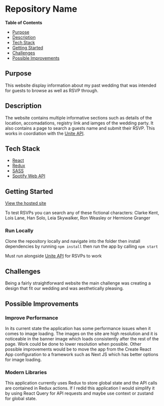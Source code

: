 # Repository Name

**Table of Contents**
- [Purpose](#purpose)
- [Description](#description)
- [Tech Stack](#tech-stack)
- [Getting Started](#getting-started)
- [Challenges](#challenges)
- [Possible Improvements](#possible-improvements)

## Purpose
This website display information about my past wedding that was intended for guests to browse as well as RSVP through.

## Description
The website contains multiple informative sections such as details of the location, accomadations, registry link and iamges of the wedding party. It also contains a page to search a guests name and submit their RSVP. This works in coordiation with the [Unite API](https://github.com/benlammers/unite-api).

## Tech Stack
- [React](https://reactjs.org/docs/getting-started.html)
- [Redux](https://redux.js.org/introduction/getting-started)
- [SASS](https://sass-lang.com/documentation)
- [Spotify Web API](https://developer.spotify.com/documentation/web-api/)

## Getting Started
[View the hosted site](https://unite-app.netlify.app/)

To test RSVPs you can search any of these fictional characters: Clarke Kent, Lois Lane, Han Solo, Leia Skywalker, Ron Weasley or Hermione Granger

### Run Locally
Clone the repository locally and navigate into the folder then install dependencies by running `npm install` then run the app by calling `npm start`

Must run alongside [Unite API](https://github.com/benlammers/unite-api) for RSVPs to work

## Challenges
Being a fairly straightforward website the main challenge was creating a design that fit our wedding and was aesthetically pleasing.

## Possible Improvements

### Improve Performance
In its current state the application has some performance issues when it comes to image loading. The images on the site are high resolution and it is noticeable in the banner image which loads consistently after the rest of the page. Work could be done to lower resolution when possible. Other possible improvements would be to move the app from the Create React App configuration to a framework such as Next JS which has better options for image loading.

### Modern Libraries
This application currently uses Redux to store global state and the API calls are contained in Redux actions. If I redid this application I would simplify it by using React Query for API requests and maybe use context or zustand for global state.
